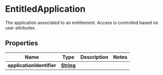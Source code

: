 

# EntitledApplication

The application associated to an entitlement. Access is controlled based on user attributes.

## Properties

| Name | Type | Description | Notes |
|------------ | ------------- | ------------- | -------------|
|**applicationIdentifier** | [**String**](String.md) |  |  |



